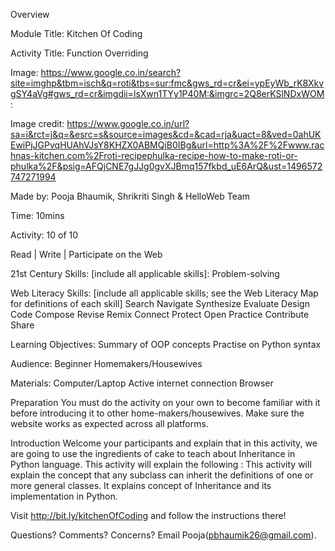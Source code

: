 Overview

Module Title: Kitchen Of Coding

Activity Title: Function Overriding

Image: https://www.google.co.in/search?site=imghp&tbm=isch&q=roti&tbs=sur:fmc&gws_rd=cr&ei=ypEyWb_rK8XkvgSY4aVg#gws_rd=cr&imgdii=lsXwn1TYy1P40M:&imgrc=2Q8erKSlNDxWOM:

Image credit: https://www.google.co.in/url?sa=i&rct=j&q=&esrc=s&source=images&cd=&cad=rja&uact=8&ved=0ahUKEwiPjJGPvqHUAhVJsY8KHZX0ABMQjB0IBg&url=http%3A%2F%2Fwww.rachnas-kitchen.com%2Froti-recipephulka-recipe-how-to-make-roti-or-phulka%2F&psig=AFQjCNE7gJJg0gvXJBmq157fkbd_uE6ArQ&ust=1496572747271994

Made by: Pooja Bhaumik, Shrikriti Singh & HelloWeb Team

Time: 10mins

Activity: 10 of 10

Read | Write | Participate on the Web

21st Century Skills: [include all applicable skills]:
Problem-solving

Web Literacy Skills: [include all applicable skills; see the Web Literacy Map for definitions of each skill]
Search
Navigate
Synthesize
Evaluate
Design
Code
Compose
Revise
Remix
Connect
Protect
Open Practice
Contribute
Share

Learning Objectives:
Summary of OOP concepts
Practise on Python syntax

Audience:
Beginner Homemakers/Housewives


Materials:
Computer/Laptop
Active internet connection
Browser


Preparation
You must do the activity on your own to become familiar with it before introducing it to other home-makers/housewives. Make sure the website works as expected across all platforms.


Introduction
Welcome your participants and explain that in this activity, we are going to use the ingredients of cake to teach about Inheritance in Python language. This activity will explain the following :
This activity will explain the concept that any subclass can inherit the definitions of one or more general classes.
It explains concept of Inheritance and its implementation in Python.


Visit http://bit.ly/kitchenOfCoding and follow the instructions there!


Questions? Comments? Concerns? Email Pooja(pbhaumik26@gmail.com).
